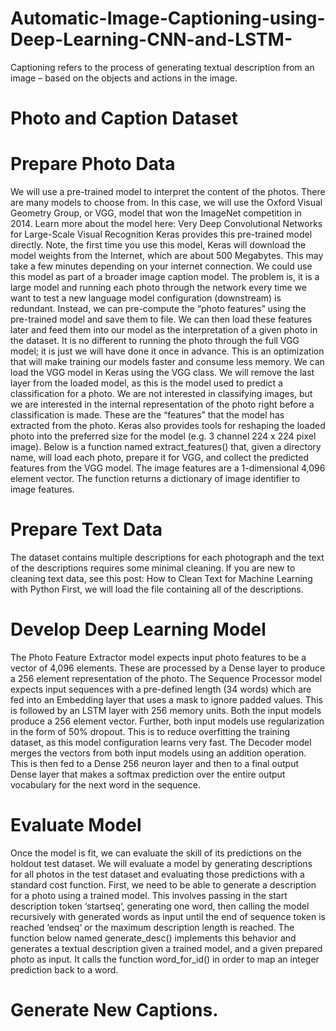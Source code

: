 # Automatic-Image-Captioning-using-Deep-Learning-CNN-and-LSTM-


 Captioning refers to the process of generating textual description from an image – based on the objects and actions in the image. 

# Photo and Caption Dataset


# Prepare Photo Data

We will use a pre-trained model to interpret the content of the photos.
There are many models to choose from. In this case, we will use the Oxford Visual Geometry Group, or VGG, model that won the ImageNet competition in 2014. Learn more about the model here:
Very Deep Convolutional Networks for Large-Scale Visual Recognition Keras provides this pre-trained model directly. Note, the first time you use this model, Keras will download the model weights from the Internet, which are about 500 Megabytes. This may take a few minutes depending on your internet connection.
We could use this model as part of a broader image caption model. The problem is, it is a large model and running each photo through the network every time we want to test a new language model configuration (downstream) is redundant.
Instead, we can pre-compute the “photo features” using the pre-trained model and save them to file. We can then load these features later and feed them into our model as the interpretation of a given photo in the dataset. It is no different to running the photo through the full VGG model; it is just we will have done it once in advance.
This is an optimization that will make training our models faster and consume less memory.
We can load the VGG model in Keras using the VGG class. We will remove the last layer from the loaded model, as this is the model used to predict a classification for a photo. We are not interested in classifying images, but we are interested in the internal representation of the photo right before a classification is made. These are the “features” that the model has extracted from the photo.
Keras also provides tools for reshaping the loaded photo into the preferred size for the model (e.g. 3 channel 224 x 224 pixel image).
Below is a function named extract_features() that, given a directory name, will load each photo, prepare it for VGG, and collect the predicted features from the VGG model. The image features are a 1-dimensional 4,096 element vector.
The function returns a dictionary of image identifier to image features.
# Prepare Text Data

The dataset contains multiple descriptions for each photograph and the text of the descriptions requires some minimal cleaning.
If you are new to cleaning text data, see this post:
How to Clean Text for Machine Learning with Python First, we will load the file containing all of the descriptions.


# Develop Deep Learning Model


The Photo Feature Extractor model expects input photo features to be a vector of 4,096 elements. These are processed by a Dense layer to produce a 256 element representation of the photo.
The Sequence Processor model expects input sequences with a pre-defined length (34 words) which are fed into an Embedding layer that uses a mask to ignore padded values. This is followed by an LSTM layer with 256 memory units.
Both the input models produce a 256 element vector. Further, both input models use regularization in the form of 50% dropout. This is to reduce overfitting the training dataset, as this model configuration learns very fast.
The Decoder model merges the vectors from both input models using an addition operation. This is then fed to a Dense 256 neuron layer and then to a final output Dense layer that makes a softmax prediction over the entire output vocabulary for the next word in the sequence.

# Evaluate Model


Once the model is fit, we can evaluate the skill of its predictions on the holdout test dataset.
We will evaluate a model by generating descriptions for all photos in the test dataset and evaluating those predictions with a standard cost function.
First, we need to be able to generate a description for a photo using a trained model.
This involves passing in the start description token ‘startseq‘, generating one word, then calling the model recursively with generated words as input until the end of sequence token is reached ‘endseq‘ or the maximum description length is reached.
The function below named generate_desc() implements this behavior and generates a textual description given a trained model, and a given prepared photo as input. It calls the function word_for_id() in order to map an integer prediction back to a word.
# Generate New Captions.
